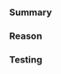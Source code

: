### Summary
<!-- Description of PR, with any special instructions for your reviewers. -->

### Reason
<!-- Why are you making this change? Can be a link to a Jira ticket, GH issue, 
Trello card, etc. -->

### Testing
<!-- How can your reviewers test your change? How did you test it? -->

<!-- (Optional) Include link to topic in Netlify preview after it's generated 
(around 10mins after PR is created) -->

<!--

!!! Only Kong employees can add labels due to a GitHub limitation. If you're an OSS contributor, thank you! The maintainers will label this PR for you !!!

When raising a pull request, it's useful to indicate what type of review you're looking for from the team. To help with this, we've added three labels that can be applied:

    review:copyedit: Request for writer review.
    review:general: Review for general accuracy and presentation. Does the doc work? Does it output correctly?
    review:tech: Request for technical review from an SME.

At least one of these labels must be applied to a PR or the build will fail.
-->

